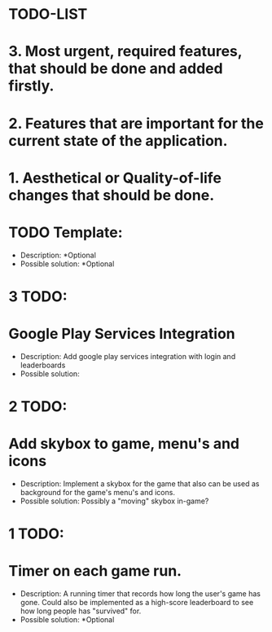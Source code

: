 # TODO-LIST


# 3. Most urgent, required features, that should be done and added firstly.

# 2. Features that are important for the current state of the application.

# 1. Aesthetical or Quality-of-life changes that should be done.


# TODO Template:
- Description: *Optional
- Possible solution: *Optional



# 3 TODO:

# Google Play Services Integration
- Description: Add google play services integration with login and leaderboards
- Possible solution: 

# 2 TODO:

# Add skybox to game, menu's and icons
- Description: Implement a skybox for the game that also can be used as background for the game's menu's and icons.
- Possible solution: Possibly a "moving" skybox in-game?

# 1 TODO:

# Timer on each game run.
- Description: A running timer that records how long the user's game has gone. Could also be implemented as a high-score leaderboard to see how long
  people has "survived" for.
- Possible solution: *Optional
